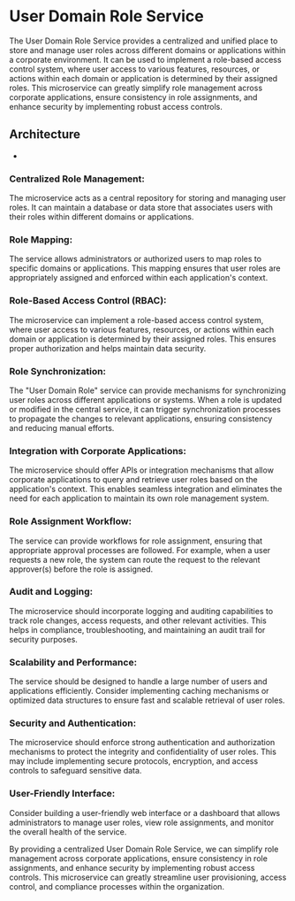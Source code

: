 # User Domain Role Service

The User Domain Role Service provides a centralized and unified place to store and manage user roles across different domains or applications within a corporate environment. It can be used to implement a role-based access control system, where user access to various features, resources, or actions within each domain or application is determined by their assigned roles. This microservice can greatly simplify role management across corporate applications, ensure consistency in role assignments, and enhance security by implementing robust access controls.

## Architecture

- 
### Centralized Role Management: 
The microservice acts as a central repository for storing and managing user roles. It can maintain a database or data store that associates users with their roles within different domains or applications.

### Role Mapping: 
The service allows administrators or authorized users to map roles to specific domains or applications. This mapping ensures that user roles are appropriately assigned and enforced within each application's context.

### Role-Based Access Control (RBAC): 
The microservice can implement a role-based access control system, where user access to various features, resources, or actions within each domain or application is determined by their assigned roles. This ensures proper authorization and helps maintain data security.

### Role Synchronization: 
The "User Domain Role" service can provide mechanisms for synchronizing user roles across different applications or systems. When a role is updated or modified in the central service, it can trigger synchronization processes to propagate the changes to relevant applications, ensuring consistency and reducing manual efforts.

### Integration with Corporate Applications: 
The microservice should offer APIs or integration mechanisms that allow corporate applications to query and retrieve user roles based on the application's context. This enables seamless integration and eliminates the need for each application to maintain its own role management system.

### Role Assignment Workflow: 
The service can provide workflows for role assignment, ensuring that appropriate approval processes are followed. For example, when a user requests a new role, the system can route the request to the relevant approver(s) before the role is assigned.

### Audit and Logging: 
The microservice should incorporate logging and auditing capabilities to track role changes, access requests, and other relevant activities. This helps in compliance, troubleshooting, and maintaining an audit trail for security purposes.

### Scalability and Performance: 
The service should be designed to handle a large number of users and applications efficiently. Consider implementing caching mechanisms or optimized data structures to ensure fast and scalable retrieval of user roles.

### Security and Authentication: 
The microservice should enforce strong authentication and authorization mechanisms to protect the integrity and confidentiality of user roles. This may include implementing secure protocols, encryption, and access controls to safeguard sensitive data.

### User-Friendly Interface: 
Consider building a user-friendly web interface or a dashboard that allows administrators to manage user roles, view role assignments, and monitor the overall health of the service.

By providing a centralized User Domain Role Service, we can simplify role management across corporate applications, ensure consistency in role assignments, and enhance security by implementing robust access controls. This microservice can greatly streamline user provisioning, access control, and compliance processes within the organization.


